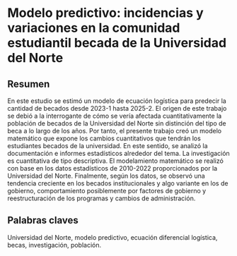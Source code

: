 # Modelo predictivo: incidencias y variaciones en la comunidad estudiantil becada de la Universidad del Norte

## Resumen
En este estudio se estimó un modelo de ecuación logística para predecir la cantidad de becados desde 2023-1 hasta 2025-2. El origen de este trabajo se debió a la interrogante de cómo se vería afectada cuantitativamente la población de becados de la Universidad del Norte sin distinción del tipo de beca a lo largo de los años. Por tanto, el presente trabajo creó un modelo matemático que expone los cambios cuantitativos que tendrán los estudiantes becados de la universidad. En este sentido, se analizó la documentación e informes estadísticos alrededor del tema. La investigación es cuantitativa de tipo descriptiva. El modelamiento matemático se realizó con base en los datos estadísticos de 2010-2022 proporcionados por la Universidad del Norte. Finalmente, según los datos, se observó una tendencia creciente en los becados institucionales y algo variante en los de gobierno, comportamiento posiblemente por factores de gobierno y reestructuración de los programas y cambios de administración.

## Palabras claves
Universidad del Norte, modelo predictivo, ecuación diferencial logística, becas, investigación, población.
